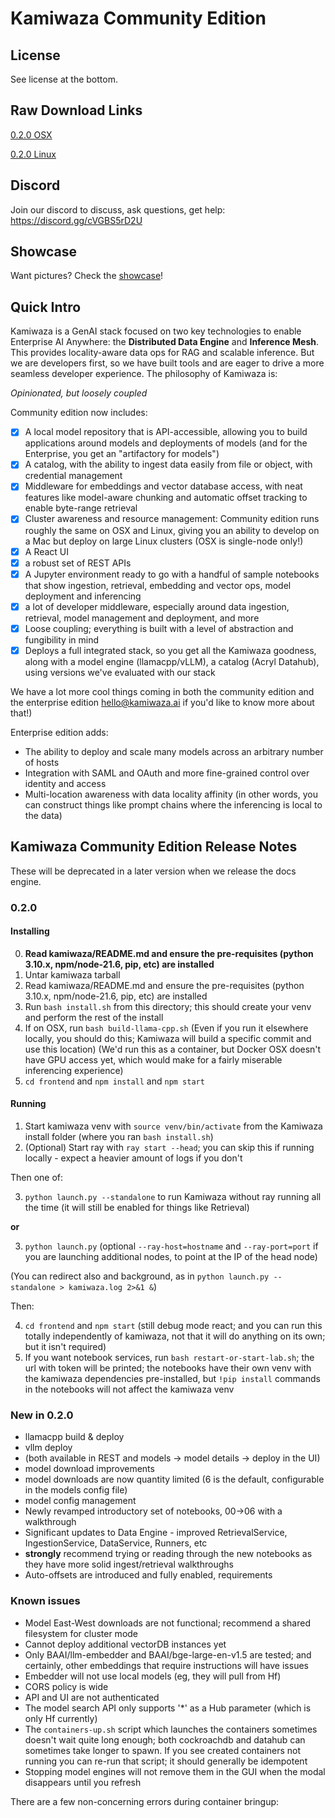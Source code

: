 # Kamiwaza Community Edition

## License

See license at the bottom.

## Raw Download Links

[0.2.0 OSX](https://github.com/kamiwaza-ai/kamiwaza-community-edition/raw/5b6b9af11d4f8a054ed1c22c8c027e5f49cfb946/kamiwaza-community-0.2.0-osx.tar.gz)

[0.2.0 Linux](https://github.com/kamiwaza-ai/kamiwaza-community-edition/raw/5b6b9af11d4f8a054ed1c22c8c027e5f49cfb946/kamiwaza-community-0.2.0-UbuntuLinux.tar.gz)

## Discord

Join our discord to discuss, ask questions, get help: https://discord.gg/cVGBS5rD2U

## Showcase

Want pictures? Check the [showcase](showcase.md)!

## Quick Intro

Kamiwaza is a GenAI stack focused on two key technologies to enable Enterprise AI Anywhere: the **Distributed Data Engine** and **Inference Mesh**. This provides locality-aware data ops for RAG and scalable inference. But we are developers first, so we have built tools and are eager to drive a more seamless developer experience. The philosophy of Kamiwaza is:

*Opinionated, but loosely coupled*

Community edition now includes:

- [x] A local model repository that is API-accessible, allowing you to build applications around models and deployments of models (and for the Enterprise, you get an "artifactory for models")
- [x] A catalog, with the ability to ingest data easily from file or object, with credential management
- [x] Middleware for embeddings and vector database access, with neat features like model-aware chunking and automatic offset tracking to enable byte-range retrieval
- [x] Cluster awareness and resource management: Community edition runs roughly the same on OSX and Linux, giving you an ability to develop on a Mac but deploy on large Linux clusters (OSX is single-node only!)
- [x] A React UI
- [x] a robust set of REST APIs
- [x] A Jupyter environment ready to go with a handful of sample notebooks that show ingestion, retrieval, embedding and vector ops, model deployment and inferencing
- [x] a lot of developer middleware, especially around data ingestion, retrieval, model management and deployment, and more
- [x] Loose coupling; everything is built with a level of abstraction and fungibility in mind
- [x] Deploys a full integrated stack, so you get all the Kamiwaza goodness, along with a model engine (llamacpp/vLLM), a catalog (Acryl Datahub), using versions we've evaluated with our stack

We have a lot more cool things coming in both the community edition and the enterprise edition [hello@kamiwaza.ai](mailto:hello@kamiwaza.ai) if you'd like to know more about that!)

Enterprise edition adds:
* The ability to deploy and scale many models across an arbitrary number of hosts
* Integration with SAML and OAuth and more fine-grained control over identity and access
* Multi-location awareness with data locality affinity (in other words, you can construct things like prompt chains where the inferencing is local to the data)




## Kamiwaza Community Edition Release Notes

These will be deprecated in a later version when we release the docs engine.

### 0.2.0

#### Installing

0. **Read kamiwaza/README.md and ensure the pre-requisites (python 3.10.x, npm/node-21.6, pip, etc) are installed**
1. Untar kamiwaza tarball
2. Read kamiwaza/README.md and ensure the pre-requisites (python 3.10.x, npm/node-21.6, pip, etc) are installed
3. Run `bash install.sh` from this directory; this should create your venv and perform the rest of the install
4. If on OSX, run `bash build-llama-cpp.sh` (Even if you run it elsewhere locally, you should do this; Kamiwaza will build a specific commit and use this location) (We'd run this as a container, but Docker OSX doesn't have GPU access yet, which would make for a fairly miserable inferencing experience)
5. `cd frontend` and `npm install` and `npm start`

#### Running

1. Start kamiwaza venv with `source venv/bin/activate` from the Kamiwaza install folder (where you ran `bash install.sh`)
2. (Optional) Start ray with `ray start --head`; you can skip this if running locally - expect a heavier amount of logs if you don't

Then one of:

3. `python launch.py --standalone` to run Kamiwaza without ray running all the time (it will still be enabled for things like Retrieval)

**or**

3. `python launch.py` (optional `--ray-host=hostname` and `--ray-port=port` if you are launching additional nodes, to point at the IP of the head node)

(You can redirect also and background, as in `python launch.py --standalone > kamiwaza.log 2>&1 &`)

Then:

4. `cd frontend` and `npm start` (still debug mode react; and you can run this totally independently of kamiwaza, not that it will do anything on its own; but it isn't required)
5. If you want notebook services, run `bash restart-or-start-lab.sh`; the url with token will be printed; the notebooks have their own venv with the kamiwaza dependencies pre-installed, but `!pip install` commands in the notebooks will not affect the kamiwaza venv

### New in 0.2.0

* llamacpp build & deploy
* vllm deploy
* (both available in REST and models -> model details -> deploy in the UI)
* model download improvements
* model downloads are now quantity limited (6 is the default, configurable in the models config file)
* model config management
* Newly revamped introductory set of notebooks, 00->06 with a walkthrough
* Significant updates to Data Engine - improved RetrievalService, IngestionService, DataService, Runners, etc
* **strongly** recommend trying or reading through the new notebooks as they have more solid ingest/retrieval walkthroughs
* Auto-offsets are introduced and fully enabled, requirements

### Known issues

* Model East-West downloads are not functional; recommend a shared filesystem for cluster mode
* Cannot deploy additional vectorDB instances yet
* Only BAAI/llm-embedder and BAAI/bge-large-en-v1.5 are tested; and certainly, other embeddings that require instructions will have issues
* Embedder will not use local models (eg, they will pull from Hf)
* CORS policy is wide
* API and UI are not authenticated
* The model search API only supports '*' as a Hub parameter (which is only Hf currently)
* The `containers-up.sh` script which launches the containers sometimes doesn't wait quite long enough; both cockroachdb and datahub can sometimes take longer to spawn. If you see created containers not running you can re-run that script; it should generally be idempotent
* Stopping model engines will not remove them in the GUI when the modal disappears until you refresh


There are a few non-concerning errors during container bringup:
